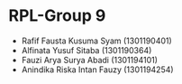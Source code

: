 # RPL-Group 9

* Rafif Fausta Kusuma Syam      (1301190401)
* Alfinata Yusuf Sitaba         (1301190364)
* Fauzi Arya Surya Abadi        (1301194101)
* Anindika Riska Intan Fauzy    (1301194254)
